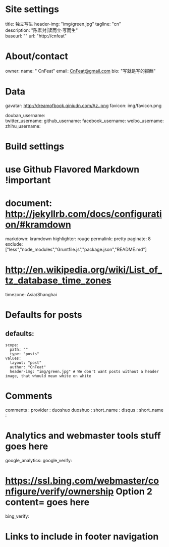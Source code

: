 # Site settings
title: 独立写生
header-img: "img/green.jpg"
tagline: "cn"  
description: "陈素封|读而立·写而生"  
baseurl: ""
url: "http://cnfeat"  

# About/contact
owner: 
  name: " CnFeat"
  email: CnFeat@gmail.com
  bio: "写就是写的报酬"

# Data
gavatar: http://dreamofbook.qiniudn.com/Az..png
favicon: img/favicon.png

douban_username:  
twitter_username: 
github_username: 
facebook_username: 
weibo_username: 
zhihu_username: 

# Build settings  
# use Github Flavored Markdown !important  
# document: http://jekyllrb.com/docs/configuration/#kramdown  
markdown: kramdown
highlighter: rouge
permalink: pretty
paginate: 8
exclude: ["less","node_modules","Gruntfile.js","package.json","README.md"]

# http://en.wikipedia.org/wiki/List_of_tz_database_time_zones
timezone: Asia/Shanghai

# Defaults for posts
defaults:
  -
    scope: 
      path: ""
      type: "posts"
    values:
      layout: "post"
      author: "CnFeat"
      header-img: "img/green.jpg" # We don't want posts without a header image, that whould mean white on white

# Comments 
comments :
  provider : duoshuo
  duoshuo :
    short_name : 
  disqus :
      short_name : 

# Analytics and webmaster tools stuff goes here
google_analytics: 
google_verify:
# https://ssl.bing.com/webmaster/configure/verify/ownership Option 2 content= goes here
bing_verify:

# Links to include in footer navigation

